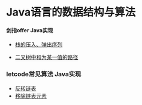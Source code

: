 # Java语言的数据结构与算法

#### 剑指offer Java实现 

 - [栈的压入、弹出序列](/剑指offer/栈的压入、弹出序列.md) 

 - [二叉树中和为某一值的路径](/剑指offer/二叉树中和为某一值的路径.md) 

### letcode常见算法 Java实现

 - [反转链表](/letcode常见算法/反转链表.md) 
 - [移除链表元素](/letcode常见算法/移除链表元素.md) 